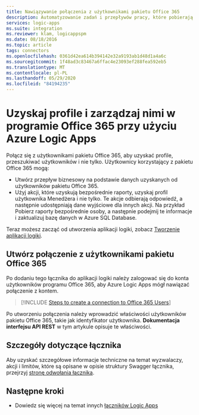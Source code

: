 ```yaml
---
title: Nawiązywanie połączenia z użytkownikami pakietu Office 365
description: Automatyzowanie zadań i przepływów pracy, które pobierają profile i zarządzają nimi w profilach użytkowników pakietu Office 365 przy użyciu Azure Logic Apps
services: logic-apps
ms.suite: integration
ms.reviewer: klam, logicappspm
ms.date: 08/18/2016
ms.topic: article
tags: connectors
ms.openlocfilehash: 0361d42ea614b394142e32a9193ab1d48d1a4a6c
ms.sourcegitcommit: 1f48ad3c83467a6ffac4e23093ef288fea592eb5
ms.translationtype: MT
ms.contentlocale: pl-PL
ms.lasthandoff: 05/29/2020
ms.locfileid: "84194235"
---
```

# <a name="get-and-manage-profiles-in-office-365-users-by-using-azure-logic-apps"></a>Uzyskaj profile i zarządzaj nimi w programie Office 365 przy użyciu Azure Logic Apps

Połącz się z użytkownikami pakietu Office 365, aby uzyskać profile, przeszukiwać użytkowników i nie tylko. Użytkownicy korzystający z pakietu Office 365 mogą:

* Utwórz przepływ biznesowy na podstawie danych uzyskanych od użytkowników pakietu Office 365. 
* Użyj akcji, które uzyskują bezpośrednie raporty, uzyskaj profil użytkownika Menedżera i nie tylko. Te akcje odbierają odpowiedź, a następnie udostępniają dane wyjściowe dla innych akcji. Na przykład Pobierz raporty bezpośrednie osoby, a następnie podejmij te informacje i zaktualizuj bazę danych w Azure SQL Database. 

Teraz możesz zacząć od utworzenia aplikacji logiki, zobacz [Tworzenie aplikacji logiki](../logic-apps/quickstart-create-first-logic-app-workflow.md).

## <a name="create-a-connection-to-office-365-users"></a>Utwórz połączenie z użytkownikami pakietu Office 365

Po dodaniu tego łącznika do aplikacji logiki należy zalogować się do konta użytkowników programu Office 365, aby Azure Logic Apps mógł nawiązać połączenie z kontem.

> [!INCLUDE [Steps to create a connection to Office 365 Users](../../includes/connectors-create-api-office365users.md)]
> 
> 

Po utworzeniu połączenia należy wprowadzić właściwości użytkowników pakietu Office 365, takie jak identyfikator użytkownika. **Dokumentacja interfejsu API REST** w tym artykule opisuje te właściwości.

## <a name="connector-specific-details"></a>Szczegóły dotyczące łącznika

Aby uzyskać szczegółowe informacje techniczne na temat wyzwalaczy, akcji i limitów, które są opisane w opisie struktury Swagger łącznika, przejrzyj [stronę odwołania łącznika](/connectors/officeusers/).

## <a name="next-steps"></a>Następne kroki

* Dowiedz się więcej na temat innych [łączników Logic Apps](apis-list.md)
